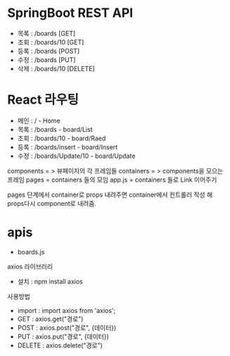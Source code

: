 # SpringBoot REST API
- 목록 : /boards            [GET]
- 조회 : /boards/10         [GET]
- 등록 : /boards            [POST]
- 수정 : /boards            [PUT]
- 삭제 : /boards/10         [DELETE]

# React 라우팅
- 메인 : /                  - Home
- 목록 : /boards            - board/List
- 조회 : /boards/10         - board/Raed
- 등록 : /boards/insert     - board/Insert
- 수정 : /boards/Update/10  - board/Update

components = > 뷰페이지의 각 프레임들
containers = > components을 모으는 프레임
pages = containers 들의 모임
app.js = containers 들로 Link 이어주기

pages 단계에서 container로 props 내려주면
container에서 컨트롤러 작성 해 props다시 component로 내려줌.

<!-- param은 어떻게 받고받고 하는지 이해해야함 -->

# apis 
- boards.js

axios 라이브러리
- 설치 : npm install axios

사용방법
- import : import axios from 'axios';
- GET    : axios.get("경로")
- POST   : axios.post("경로", {데이터})
- PUT    : axios.put("경로", {데이터})
- DELETE : axios.delete("경로")
